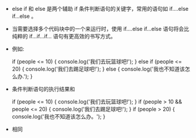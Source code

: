 - else if 和 else 是两个辅助 if 条件判断语句的关键字，常用的语句如 if....else if...else 。
- 当需要选择多个代码块中的一个来运行时，使用 if....else if...else 语句将会比纯粹的 if...if...if... 语句有更高效的书写方式。
- 例如:

    if (people <= 10) {
      console.log('我们去玩篮球吧!');
    } else if (people <= 20) {
      console.log('我们去踢足球吧!');
    } else {
      console.log('我也不知道该怎么办.');
    }
- 条件判断语句的执行结果和

    if (people <= 10) {
      console.log('我们去玩篮球吧!');
    }
    if (people > 10 && people <= 20) {
      console.log('我们去踢足球吧!');
    }
    if (people > 20) {
      console.log('我也不知道该怎么办。');
    }
- 相同